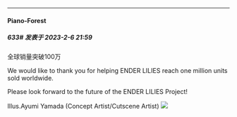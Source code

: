 
*****

####  Piano-Forest  
##### 633#       发表于 2023-2-6 21:59

全球销量突破100万

We would like to thank you for helping ENDER LILIES reach one million units sold worldwide.

Please look forward to the future of the ENDER LILIES Project!

Illus.Ayumi Yamada (Concept Artist/Cutscene Artist)
<img src="https://p.sda1.dev/9/4ecca674c1d4377a6aac9a4b45531a88/20230206_215303.jpg" referrerpolicy="no-referrer">

